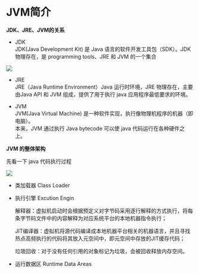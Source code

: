 # JVM简介


**JDK、JRE、JVM的关系**

- JDK  
  JDK(Java Development Kit) 是 Java 语言的软件开发工具包（SDK）。JDK 物理存在，是 programming tools、JRE 和 JVM 的一个集合  

![](http://upload-images.jianshu.io/upload_images/634730-73b9b41d97382d8f.png?imageMogr2/auto-orient/strip%7CimageView2/2/w/1240)  

- JRE  
  JRE（Java Runtime Environment）Java 运行时环境，JRE 物理存在，主要由Java API 和 JVM 组成，提供了用于执行 java 应用程序最低要求的环境。  

- JVM  
  JVM(Java Virtual Machine) 是一种软件实现，执行像物理机程序的机器（即电脑）。  
  本来，JVM 通过执行 Java bytecode 可以使 java 代码运行在各种硬件之上。  

**JVM 的整体架构**

先看一下 java 代码执行过程  

![](http://upload-images.jianshu.io/upload_images/634730-089a64921220b40d.png?imageMogr2/auto-orient/strip%7CimageView2/2/w/1240) 

* 类加载器 Class Loader

* 执行引擎 Excution Engin

  解释器：虚拟机启动时会根据预定义对字节码采用逐行解释的方式执行，将每条字节码文件中的内容解释为对应系统平台的本地机器指令执行；

  JIT编译器：虚拟机将源代码编译成本地机器平台相关的机器语言，并且寻找热点高频执行的代码将其放入元空间中，即元空间中存放的JIT缓存代码；

  垃圾回收：对于没有任何引用的对象标记为垃圾，会被回收释放内存空间。

*  运行数据区 Runtime Data Areas
  	
